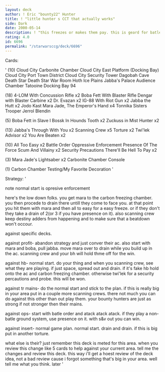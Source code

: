 ```yaml
---
layout: deck
author: ! Eric "bounty22" Hunter
title: ! "little hunter s CCT that actually works"
side: Dark
date: 2000-05-14
description: ! "this freezes or makes them pay. this is geard for batle and usualy come on top."
rating: 4.0
id: 6696
permalink: "/starwarsccg/deck/6696"
---
```

Cards: 

'
(10)
Cloud City Carbonite Chamber
Cloud City East Platform (Docking Bay)
Cloud City Port Town District
Cloud City Security Tower
Dagobah Cave
Death Star
Death Star War Room
Hoth Ice Plains
Jabba's Palace Audience Chamber
Tatooine Docking Bay 94

(18)
4-LOM With Concussion Rifle  x2
Boba Fett With Blaster Rifle
Dengar with Blaster Carbine  x2
Dr. Evazan  x2
IG-88 With Riot Gun  x2
Jabba the Hutt	x2
Jodo Kast
Mara Jade, The Emperor's Hand	x4
Tonnika Sisters
Trooper Jerrol Blendin

(5)
Boba Fett in Slave I
Bossk In Hounds Tooth  x2
Zuckuss in Mist Hunter	x2

(13)
Jabba's Through With You  x2
Scanning Crew  x5
Torture  x2
Twi'lek Advisor  x2
You Are Beaten	x2

(10)
All Too Easy  x2
Battle Order
Oppressive Enforcement
Presence Of The Force
Scum And Villainy  x2
Security Precautions
There'll Be Hell To Pay  x2

(3)
Mara Jade's Lightsaber  x2
Carbonite Chamber Console

(1)
Carbon Chamber Testing/My Favorite Decoration
'

Strategy: '

note normal start is opresive enforcement

here's the low down folks. you get mara to the carbon freezing chamber. you then procede to drain there untill they come to face you. at that point you hit them with mara and then all to easy for a easy freeze. or if they don't they take a drain of 2(or 3 if you have presence on it). also scanning crew keep destiny adders from happening and to make sure that a beatdown won't occour.

against specific decks.

against profit- abandon strategy and just conver their ac. also start with mara and boba, pull jabba. move mara over to drain while you build up in the ac. scanning crew and your bh will hold thme off for the win.

against hb- normal start. do your thing and when you scanning crew, see what they are playing. if just space, spread out and drain. if it's fake hb hold onto the ac and carbon freezing chamber. otherwise twi'lek for a security percautions and probe. this will be won.

against tr mains- do the normal start and stick to the plan. if this is really big in your area put in a couple more scanning crews. there not much you can do against this other than out play them. your bounty hunters are just as strong if not stronger then their mains.

against ops- start with batle order and atack atack atack. if they play a non-batle ground system, use presence on it. with s&v out you can win.

against insert- normal game plan. normal start. drain and drain. if this is big put in another torture.

what else is their? just remember this deck is meted for this area. when you review this change like 5 cards to help against your current area. tell me the changes and review this deck. this way i'll get a hoest review of the deck idea, not a bad review cause i forgot something that's big in your area. well tell me what you think.
later '
